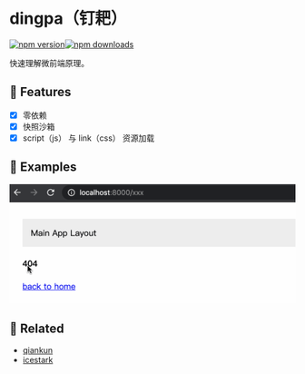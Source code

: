# dingpa（钉耙）

[![npm version](https://img.shields.io/npm/v/dingpa.svg?style=flat-square)](https://www.npmjs.com/package/dingpa)[![npm downloads](https://img.shields.io/npm/dt/dingpa.svg?style=flat-square)](https://www.npmjs.com/package/dingpa)

快速理解微前端原理。


## 🎉 Features

- [x] 零依赖
- [x] 快照沙箱
- [x] script（js） 与 link（css） 资源加载

## 🍙 Examples

![](./examples/dingpa.gif)

## 🔗 Related

- [qiankun](https://github.com/umijs/qiankun)
- [icestark](https://github.com/ice-lab/icestark)